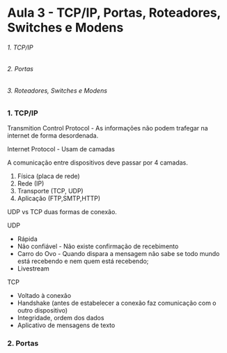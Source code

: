 # Aula 3 - TCP/IP, Portas, Roteadores, Switches e Modens

###### 1. TCP/IP

###### 2. Portas

###### 3. Roteadores, Switches e Modens

### 1. TCP/IP

Transmition Control Protocol - As informações não podem trafegar na internet de forma desordenada.

Internet Protocol - Usam de camadas

A comunicação entre dispositivos deve passar por 4 camadas. 

1. Física (placa de rede)
2. Rede (IP)
3. Transporte (TCP, UDP)
4. Aplicação (FTP,SMTP,HTTP)

UDP vs TCP duas formas de conexão.

UDP

- Rápida
- Não confiável - Não existe confirmação de recebimento
- Carro do Ovo - Quando dispara a mensagem não sabe se todo mundo está recebendo e nem quem está recebendo;
- Livestream

TCP

- Voltado à conexão
- Handshake (antes de estabelecer a conexão faz comunicação com o outro dispositivo)
- Integridade, ordem dos dados
- Aplicativo de mensagens de texto

### 2. Portas

